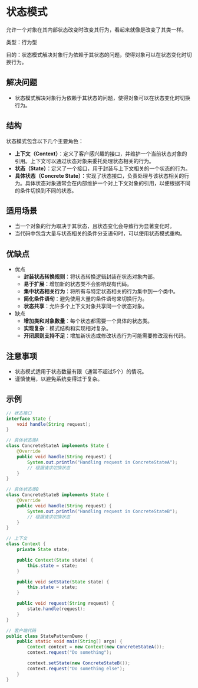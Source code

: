 # 状态模式

允许一个对象在其内部状态改变时改变其行为，看起来就像是改变了其类一样。

类型：行为型

目的：状态模式解决对象行为依赖于其状态的问题，使得对象可以在状态变化时切换行为。

## 解决问题

- 状态模式解决对象行为依赖于其状态的问题，使得对象可以在状态变化时切换行为。

## 结构

状态模式包含以下几个主要角色：

- **上下文（Context）**：定义了客户感兴趣的接口，并维护一个当前状态对象的引用。上下文可以通过状态对象来委托处理状态相关的行为。
- **状态（State）**：定义了一个接口，用于封装与上下文相关的一个状态的行为。
- **具体状态（Concrete State）**：实现了状态接口，负责处理与该状态相关的行为。具体状态对象通常会在内部维护一个对上下文对象的引用，以便根据不同的条件切换到不同的状态。

## 适用场景

- 当一个对象的行为取决于其状态，且状态变化会导致行为显著变化时。
- 当代码中包含大量与状态相关的条件分支语句时，可以使用状态模式重构。

## 优缺点

- 优点
  - **封装状态转换规则**：将状态转换逻辑封装在状态对象内部。
  - **易于扩展**：增加新的状态类不会影响现有代码。
  - **集中状态相关行为**：将所有与特定状态相关的行为集中到一个类中。
  - **简化条件语句**：避免使用大量的条件语句来切换行为。
  - **状态共享**：允许多个上下文对象共享同一个状态对象。
- 缺点
  - **增加类和对象数量**：每个状态都需要一个具体的状态类。
  - **实现复杂**：模式结构和实现相对复杂。
  - **开闭原则支持不足**：增加新状态或修改状态行为可能需要修改现有代码。

## 注意事项

- 状态模式适用于状态数量有限（通常不超过5个）的情况。
- 谨慎使用，以避免系统变得过于复杂。

## 示例

```java
// 状态接口
interface State {
    void handle(String request);
}

// 具体状态类A
class ConcreteStateA implements State {
    @Override
    public void handle(String request) {
        System.out.println("Handling request in ConcreteStateA");
        // 根据请求切换状态
    }
}

// 具体状态类B
class ConcreteStateB implements State {
    @Override
    public void handle(String request) {
        System.out.println("Handling request in ConcreteStateB");
        // 根据请求切换状态
    }
}

// 上下文
class Context {
    private State state;

    public Context(State state) {
        this.state = state;
    }

    public void setState(State state) {
        this.state = state;
    }

    public void request(String request) {
        state.handle(request);
    }
}

// 客户端代码
public class StatePatternDemo {
    public static void main(String[] args) {
        Context context = new Context(new ConcreteStateA());
        context.request("Do something");

        context.setState(new ConcreteStateB());
        context.request("Do something else");
    }
}
```
